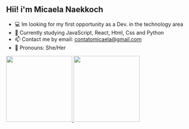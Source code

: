 ## Hii! i'm Micaela Naekkoch

- 💻 Im looking for my first opportunity as a Dev. in the technology area
- 🌱 Currently studying JavaScript, React, Html, Css and Python
- 📫 Contact me by email: contatomicaela@gmail.com
- 💬 Pronouns: She/Her

<div>
  <a href="https://github.com/naekkoch">
  <img height="180em" src="https://github-readme-stats.vercel.app/api?username=naekkoch&show_icons=true&theme=dracula&include_all_commits=true&count_private=true"&hide=prs,issues,contribs/>
  <img height="180em" src="https://github-readme-stats.vercel.app/api/top-langs/?username=naekkoch&layout=compact&langs_count=7&theme=dracula&hide=hack,php,java,starlark,objective-c,ruby"/>
</div>
  
